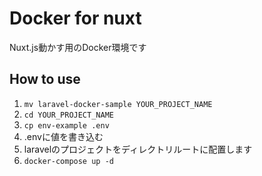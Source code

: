 # Docker for nuxt

Nuxt.js動かす用のDocker環境です

## How to use

1. `mv laravel-docker-sample YOUR_PROJECT_NAME`
2. `cd YOUR_PROJECT_NAME`
3. `cp env-example .env`
4. .envに値を書き込む
5. laravelのプロジェクトをディレクトリルートに配置します
6. `docker-compose up -d`

